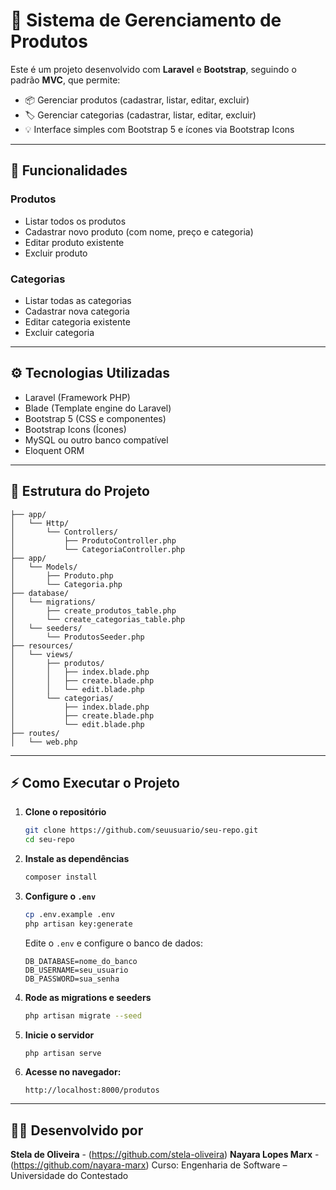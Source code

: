 # 🛒 Sistema de Gerenciamento de Produtos

Este é um projeto desenvolvido com **Laravel** e **Bootstrap**, seguindo o padrão **MVC**, que permite:

- 📦 Gerenciar produtos (cadastrar, listar, editar, excluir)
- 🏷️ Gerenciar categorias (cadastrar, listar, editar, excluir)
- 💡 Interface simples com Bootstrap 5 e ícones via Bootstrap Icons

---

## 🚀 Funcionalidades

### Produtos
- Listar todos os produtos
- Cadastrar novo produto (com nome, preço e categoria)
- Editar produto existente
- Excluir produto

### Categorias
- Listar todas as categorias
- Cadastrar nova categoria
- Editar categoria existente
- Excluir categoria

---

## ⚙️ Tecnologias Utilizadas

- Laravel (Framework PHP)
- Blade (Template engine do Laravel)
- Bootstrap 5 (CSS e componentes)
- Bootstrap Icons (Ícones)
- MySQL ou outro banco compatível
- Eloquent ORM

---

## 🧱 Estrutura do Projeto

```
├── app/
│   └── Http/
│       └── Controllers/
│           ├── ProdutoController.php
│           └── CategoriaController.php
├── app/
│   └── Models/
│       ├── Produto.php
│       └── Categoria.php
├── database/
│   └── migrations/
│       ├── create_produtos_table.php
│       └── create_categorias_table.php
│   └── seeders/
│       └── ProdutosSeeder.php
├── resources/
│   └── views/
│       ├── produtos/
│       │   ├── index.blade.php
│       │   ├── create.blade.php
│       │   └── edit.blade.php
│       └── categorias/
│           ├── index.blade.php
│           ├── create.blade.php
│           └── edit.blade.php
├── routes/
│   └── web.php
```

---

## ⚡ Como Executar o Projeto

1. **Clone o repositório**
   ```bash
   git clone https://github.com/seuusuario/seu-repo.git
   cd seu-repo
   ```

2. **Instale as dependências**
   ```bash
   composer install
   ```

3. **Configure o `.env`**
   ```bash
   cp .env.example .env
   php artisan key:generate
   ```

   Edite o `.env` e configure o banco de dados:

   ```env
   DB_DATABASE=nome_do_banco
   DB_USERNAME=seu_usuario
   DB_PASSWORD=sua_senha
   ```

4. **Rode as migrations e seeders**
   ```bash
   php artisan migrate --seed
   ```

5. **Inicie o servidor**
   ```bash
   php artisan serve
   ```

6. **Acesse no navegador:**
   ```
   http://localhost:8000/produtos
   ```

---

## 👨‍💻 Desenvolvido por

**Stela de Oliveira** - (https://github.com/stela-oliveira)
**Nayara Lopes Marx** - (https://github.com/nayara-marx)
Curso: Engenharia de Software – Universidade do Contestado

